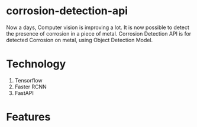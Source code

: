 # corrosion-detection-api

Now a days, Computer vision is improving a lot. It is now possible to detect the presence of corrosion in a piece of metal.
Corrosion Detection API is for detected Corrosion on metal, using Object Detection Model.

# Technology

1. Tensorflow
2. Faster RCNN
3. FastAPI


# Features



